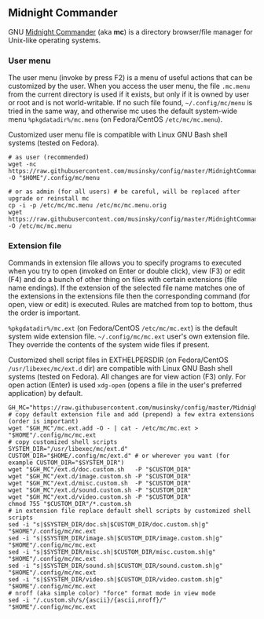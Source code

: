 ## Midnight Commander

GNU [Midnight Commander](https://midnight-commander.org/) (aka **mc**) is a
directory browser/file manager for Unix-like operating systems.

### User menu

The user menu (invoke by press F2) is a menu of useful actions that can be
customized by the user. When you access the user menu, the file `.mc.menu` from
the current directory is used if it exists, but only if it is owned by user or
root and is not world-writable. If no such file found, `~/.config/mc/menu` is
tried in the same way, and otherwise mc uses the default system-wide menu
`%pkgdatadir%/mc.menu` (on Fedora/CentOS `/etc/mc/mc.menu`).

Customized user menu file is compatible with Linux GNU Bash shell systems
(tested on Fedora).

```
# as user (recommended)
wget -nc https://raw.githubusercontent.com/musinsky/config/master/MidnightCommander/mc.menu -O "$HOME"/.config/mc/menu
```
```
# or as admin (for all users) # be careful, will be replaced after upgrade or reinstall mc
cp -i -p /etc/mc/mc.menu /etc/mc/mc.menu.orig
wget https://raw.githubusercontent.com/musinsky/config/master/MidnightCommander/mc.menu -O /etc/mc/mc.menu
```

### Extension file

Commands in extension file allows you to specify programs to executed when you
try to open (invoked on Enter or double click), view (F3) or edit (F4) and do a
bunch of other thing on files with certain extensions (file name endings). If the
extension of the selected file name matches one of the extensions in the
extensions file then the corresponding command (for open, view or edit) is
executed. Rules are matched from top to bottom, thus the order is important.

`%pkgdatadir%/mc.ext` (on Fedora/CentOS `/etc/mc/mc.ext`) is the default system
wide extension file. `~/.config/mc/mc.ext` user's own extension file. They
override the contents of the system wide files if present.

Customized shell script files in EXTHELPERSDIR (on Fedora/CentOS
`/usr/libexec/mc/ext.d` dir) are compatible with Linux GNU Bash shell systems
(tested on Fedora). All changes are for view action (F3) only. For open action
(Enter) is used `xdg-open` (opens a file in the user's preferred application)
by default.

```
GH_MC="https://raw.githubusercontent.com/musinsky/config/master/MidnightCommander"
# copy default extension file and add (prepend) a few extra extensions (order is important)
wget "$GH_MC"/mc.ext.add -O - | cat - /etc/mc/mc.ext > "$HOME"/.config/mc/mc.ext
# copy customized shell scripts
SYSTEM_DIR="/usr/libexec/mc/ext.d"
CUSTOM_DIR="$HOME/.config/mc/ext.d" # or wherever you want (for example CUSTOM_DIR="$SYSTEM_DIR")
wget "$GH_MC"/ext.d/doc.custom.sh   -P "$CUSTOM_DIR"
wget "$GH_MC"/ext.d/image.custom.sh -P "$CUSTOM_DIR"
wget "$GH_MC"/ext.d/misc.custom.sh  -P "$CUSTOM_DIR"
wget "$GH_MC"/ext.d/sound.custom.sh -P "$CUSTOM_DIR"
wget "$GH_MC"/ext.d/video.custom.sh -P "$CUSTOM_DIR"
chmod 755 "$CUSTOM_DIR"/*.custom.sh
# in extension file replace default shell scripts by customized shell scripts
sed -i "s|$SYSTEM_DIR/doc.sh|$CUSTOM_DIR/doc.custom.sh|g"     "$HOME"/.config/mc/mc.ext
sed -i "s|$SYSTEM_DIR/image.sh|$CUSTOM_DIR/image.custom.sh|g" "$HOME"/.config/mc/mc.ext
sed -i "s|$SYSTEM_DIR/misc.sh|$CUSTOM_DIR/misc.custom.sh|g"   "$HOME"/.config/mc/mc.ext
sed -i "s|$SYSTEM_DIR/sound.sh|$CUSTOM_DIR/sound.custom.sh|g" "$HOME"/.config/mc/mc.ext
sed -i "s|$SYSTEM_DIR/video.sh|$CUSTOM_DIR/video.custom.sh|g" "$HOME"/.config/mc/mc.ext
# nroff (aka simple color) "force" format mode in view mode
sed -i "/.custom.sh/s/{ascii}/{ascii,nroff}/" "$HOME"/.config/mc/mc.ext
```
